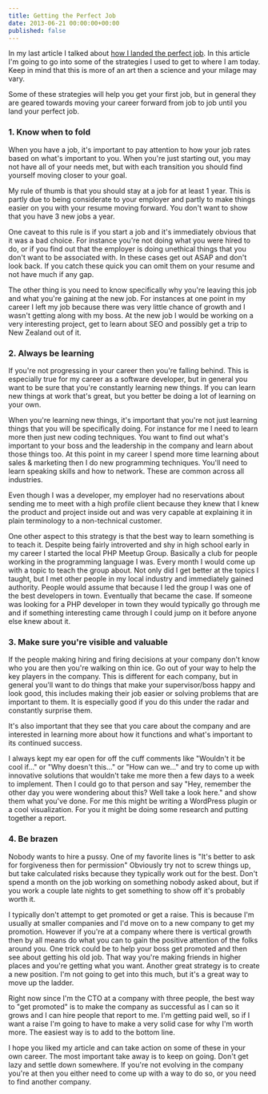 ```yaml
---
title: Getting the Perfect Job
date: 2013-06-21 00:00:00+00:00
published: false
---
```


In my last article I
talked about [how I landed the perfect job](/landing-my-perfect-job/). In this
article I'm going to go into some of the strategies I used to get to where I am
today.  Keep in mind that this is more of an art then a science and your milage
may vary.

Some of these strategies will help you get your first job, but in general they
are geared towards moving your career forward from job to job until you land
your perfect job.

### 1. Know when to fold

When you have a job, it's important to pay attention to how your job rates based
on what's important to you.  When you're just starting out, you may not have all
of your needs met, but with each transition you should find yourself moving
closer to your goal.

My rule of thumb is that you should stay at a job for at least 1 year.  This is
partly due to being considerate to your employer and partly to make things
easier on you with your resume moving forward.  You don't want to show that you
have 3 new jobs a year.

One caveat to this rule is if you start a job and it's immediately obvious that
it was a bad choice.  For instance you're not doing what you were hired to do,
or if you find out that the employer is doing unethical things that you don't
want to be associated with.  In these cases get out ASAP and don't look back.
If you catch these quick you can omit them on your resume and not have much if
any gap.

The other thing is you need to know specifically why you're leaving this job and
what you're gaining at the new job.  For instances at one point in my career I
left my job because there was very little chance of growth and I wasn't getting
along with my boss.  At the new job I would be working on a very interesting
project, get to learn about SEO and possibly get a trip to New Zealand out of
it.

### 2. Always be learning

If you're not progressing in your career then you're falling behind.  This is
especially true for my career as a software developer, but in general you want
to be sure that you're constantly learning new things.  If you can learn new
things at work that's great, but you better be doing a lot of learning on your
own.

When you're learning new things, it's important that you're not just learning
things that you will be specifically doing.  For instance for me I need to learn
more then just new coding techniques.  You want to find out what's important to
your boss and the leadership in the company and learn about those things too.
At this point in my career I spend more time learning about sales & marketing
then I do new programming techniques.  You'll need to learn speaking skills and
how to network.  These are common across all industries.

Even though I was a developer, my employer had no reservations about sending me
to meet with a high profile client because they knew that I knew the product and
project inside out and was very capable at explaining it in plain terminology to
a non-technical customer.

One other aspect to this strategy is that the best way to learn something is to
teach it.  Despite being fairly introverted and shy in high school early in my
career I started the local PHP Meetup Group.  Basically a club for people
working in the programming language I was.  Every month I would come up with a
topic to teach the group about.  Not only did I get better at the topics I
taught, but I met other people in my local industry and immediately gained
authority.  People would assume that because I led the group I was one of the
best developers in town.  Eventually that became the case.  If someone was
looking for a PHP developer in town they would typically go through me and if
something interesting came through I could jump on it before anyone else knew
about it.

### 3. Make sure you're visible and valuable

If the people making hiring and firing decisions at your company don't know who
you are then you're walking on thin ice.  Go out of your way to help the key
players in the company.  This is different for each company, but in general
you'll want to do things that make your supervisor/boss happy and look good,
this includes making their job easier or solving problems that are important to
them.  It is especially good if you do this under the radar and constantly
surprise them.

It's also important that they see that you care about the company and are
interested in learning more about how it functions and what's important to its
continued success.

I always kept my ear open for off the cuff comments like "Wouldn't it be cool
if..." or "Why doesn't this..." or "How can we..." and try to come up with
innovative solutions that wouldn't take me more then a few days to a week to
implement.  Then I could go to that person and say "Hey, remember the other day
you were wondering about this? Well take a look here." and show them what you've
done.  For me this might be writing a WordPress plugin or a cool visualization.
For you it might be doing some research and putting together a report.

### 4. Be brazen

Nobody wants to hire a pussy.  One of my favorite lines is "It's better to ask
for forgiveness then for permission"  Obviously try not to screw things up, but
take calculated risks because they typically work out for the best.  Don't spend
a month on the job working on something nobody asked about, but if you work a
couple late nights to get something to show off it's probably worth it.

I typically don't attempt to get promoted or get a raise.  This is because I'm
usually at smaller companies and I'd move on to a new company to get my
promotion.  However if you're at a company where there is vertical growth then
by all means do what you can to gain the positive attention of the folks around
you.  One trick could be to help your boss get promoted and then see about
getting his old job.  That way you're making friends in higher places and you're
getting what you want.  Another great strategy is to create a new position.  I'm
not going to get into this much, but it's a great way to move up the ladder.

Right now since I'm the CTO at a company with three people, the best way to "get
promoted" is to make the company as successful as I can so it grows and I can
hire people that report to me.  I'm getting paid well, so if I want a raise I'm
going to have to make a very solid case for why I'm worth more.  The easiest way
is to add to the bottom line.

I hope you liked my article and can take action on some of these in your own
career.  The most important take away is to keep on going.  Don't get lazy and
settle down somewhere.  If you're not evolving in the company you're at then you either need to come up with a way to do so, or you need to find another company.
